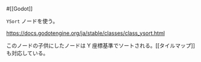 #[[Godot]]

`YSort` ノードを使う。

https://docs.godotengine.org/ja/stable/classes/class_ysort.html

このノードの子供にしたノードは Y 座標基準でソートされる。[[タイルマップ]]も対応している。
